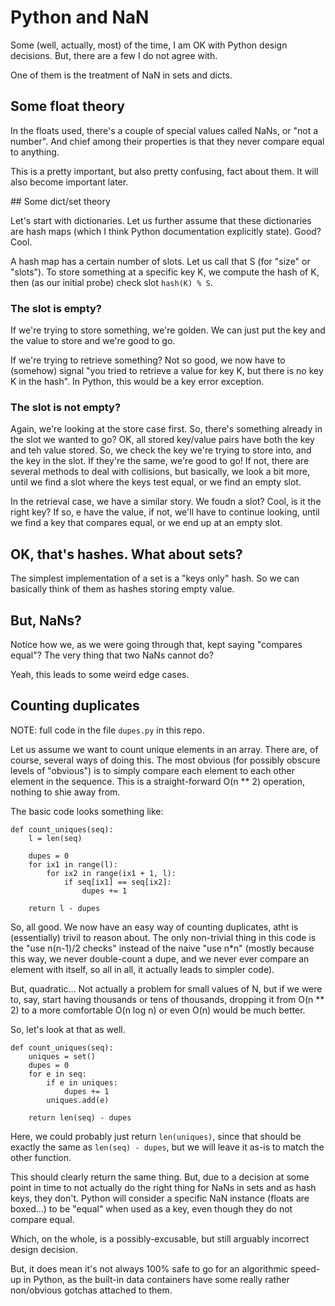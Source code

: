 # Python and NaN

Some (well, actually, most) of the time, I am OK with Python design decisions. But, there are a few I do not agree with.

One of them is the treatment of NaN in sets and dicts.

## Some float theory

In the floats used, there's a couple of special values called NaNs, or "not a number". And chief among their properties is that they never compare equal to anything.

This is a pretty important, but also pretty confusing, fact about them. It will also become important later.

## Some dict/set theory

Let's start with dictionaries. Let us further assume that these dictionaries are hash maps (which I think Python documentation explicitly state). Good? Cool.

A hash map has a certain number of slots. Let us call that S (for "size" or "slots"). To store something at a specific key K, we compute the hash of K, then (as our initial probe) check slot `hash(K) % S`.

### The slot is empty?

If we're trying to store something, we're golden. We can just put the key and the value to store and we're good to go.

If we're trying to retrieve something? Not so good, we now have to (somehow) signal "you tried to retrieve a value for key K, but there is no key K in the hash". In Python, this would be a key error exception.

### The slot is not empty?

Again, we're looking at the store case first. So, there's something already in the slot we wanted to go? OK, all stored key/value pairs have both the key and teh value stored. So, we check the key we're trying to store into, and the key in the slot. If they're the same, we're good to go! If not, there are several methods to deal with collisions, but basically, we look a bit more, until we find a slot where the keys test equal, or we find an empty slot.

In the retrieval case, we have a similar story. We foudn a slot? Cool, is it the right key? If so, e have the value, if not, we'll have to continue looking, until we find a key that compares equal, or we end up at an empty slot.

## OK, that's hashes. What about sets?

The simplest implementation of a set is a "keys only" hash. So we can basically think of them as hashes storing empty value.

## But, NaNs?

Notice how we, as we were going through that, kept saying "compares equal"? The very thing that two NaNs cannot do?

Yeah, this leads to some weird edge cases.

## Counting duplicates

NOTE: full code in the file `dupes.py` in this repo.

Let us assume we want to count unique elements in an array. There are, of course, several ways of doing this. The most obvious (for possibly obscure levels of "obvious") is to simply compare each element to each other element in the sequence. This is a straight-forward O(n ** 2) operation, nothing to shie away from.

The basic code looks something like:

```
def count_uniques(seq):
    l = len(seq)

    dupes = 0
    for ix1 in range(l):
        for ix2 in range(ix1 + 1, l):
            if seq[ix1] == seq[ix2]:
                dupes += 1

    return l - dupes
```

So, all good. We now have an easy way of counting duplicates, atht is (essentially) trivil to reason about. The only non-trivial thing in this code is the "use n(n-1)/2 checks" instead of the naive "use n*n" (mostly because this way, we never double-count a dupe, and we never ever compare an element with itself, so all in all, it actually leads to simpler code).

But, quadratic... Not actually a problem for small values of N, but if we were to, say, start having thousands or tens of thousands, dropping it from O(n ** 2) to a more comfortable O(n log n) or even O(n) would be much better.

So, let's look at that as well.

```
def count_uniques(seq):
    uniques = set()
    dupes = 0
    for e in seq:
        if e in uniques:
            dupes += 1
        uniques.add(e)

    return len(seq) - dupes
```

Here, we could probably just return `len(uniques)`, since that should be exactly the same as `len(seq) - dupes`, but we will leave it as-is to match the other function.

This should clearly return the same thing. But, due to a decision at some point in time to not actually do the right thing for NaNs in sets and as hash keys, they don't. Python will consider a specific NaN instance (floats are boxed...) to be "equal" when used as a key, even though they do not compare equal.

Which, on the whole, is a possibly-excusable, but still arguably incorrect design decision.

But, it does mean it's not always 100% safe to go for an algorithmic speed-up in Python, as the built-in data containers have some really rather non/obvious gotchas attached to them.
